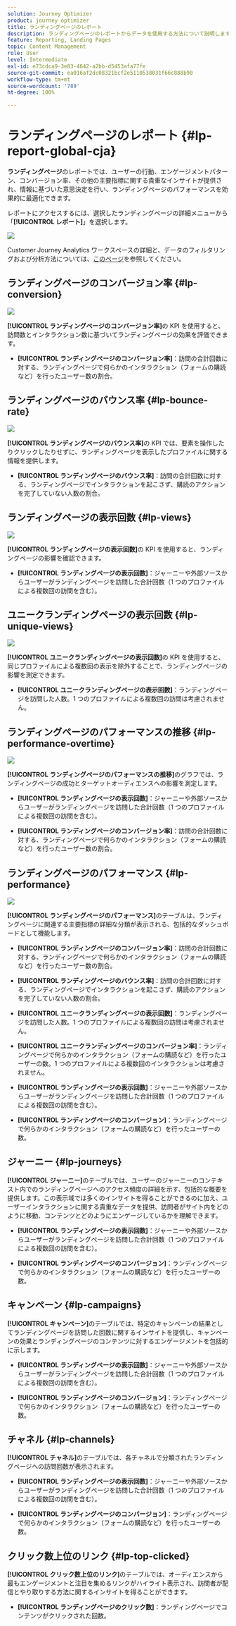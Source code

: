 ```yaml
---
solution: Journey Optimizer
product: journey optimizer
title: ランディングページのレポート
description: ランディングページのレポートからデータを使用する方法について説明します
feature: Reporting, Landing Pages
topic: Content Management
role: User
level: Intermediate
exl-id: e73cdca9-3e83-4642-a2bb-d5453afa77fe
source-git-commit: ea016af2dc08321bcf2e5110538031f66c888b90
workflow-type: tm+mt
source-wordcount: '789'
ht-degree: 100%

---
```


# ランディングページのレポート {#lp-report-global-cja}

**ランディングページ**&#x200B;のレポートでは、ユーザーの行動、エンゲージメントパターン、コンバージョン率、その他の主要指標に関する貴重なインサイトが提供され、情報に基づいた意思決定を行い、ランディングページのパフォーマンスを効果的に最適化できます。

レポートにアクセスするには、選択したランディングページの詳細メニューから「**[!UICONTROL レポート]**」を選択します。

![](assets/cja-lp.png)

Customer Journey Analytics ワークスペースの詳細と、データのフィルタリングおよび分析方法については、[このページ](https://experienceleague.adobe.com/ja/docs/analytics-platform/using/cja-workspace/home)を参照してください。

## ランディングページのコンバージョン率 {#lp-conversion}

![](assets/cja-lp-conversion-rate.png)

**[!UICONTROL ランディングページのコンバージョン率]**&#x200B;の KPI を使用すると、訪問数とインタラクション数に基づいてランディングページの効果を評価できます。

* **[!UICONTROL ランディングページのコンバージョン率]**：訪問の合計回数に対する、ランディングページで何らかのインタラクション（フォームの購読など）を行ったユーザー数の割合。

## ランディングページのバウンス率 {#lp-bounce-rate}

![](assets/cja-lp-bounce-rate.png)

**[!UICONTROL ランディングページのバウンス率]**&#x200B;の KPI では、要素を操作したりクリックしたりせずに、ランディングページを表示したプロファイルに関する情報を提供します。

* **[!UICONTROL ランディングページのバウンス率]**：訪問の合計回数に対する、ランディングページでインタラクションを起こさず、購読のアクションを完了していない人数の割合。

## ランディングページの表示回数 {#lp-views}

![](assets/cja-lp-views.png)

**[!UICONTROL ランディングページの表示回数]**&#x200B;の KPI を使用すると、ランディングページの影響を確認できます。

* **[!UICONTROL ランディングページの表示回数]**：ジャーニーや外部ソースからユーザーがランディングページを訪問した合計回数（1 つのプロファイルによる複数回の訪問を含む）。

## ユニークランディングページの表示回数 {#lp-unique-views}

![](assets/cja-lp-unique-views.png)

**[!UICONTROL ユニークランディングページの表示回数]**&#x200B;の KPI を使用すると、同じプロファイルによる複数回の表示を除外することで、ランディングページの影響を測定できます。

* **[!UICONTROL ユニークランディングページの表示回数]**：ランディングページを訪問した人数。1 つのプロファイルによる複数回の訪問は考慮されません。

## ランディングページのパフォーマンスの推移 {#lp-performance-overtime}

![](assets/cja-lp-performance-overtime.png)

**[!UICONTROL ランディングページのパフォーマンスの推移]**&#x200B;のグラフでは、ランディングページの成功とターゲットオーディエンスへの影響を測定します。

* **[!UICONTROL ランディングページの表示回数]**：ジャーニーや外部ソースからユーザーがランディングページを訪問した合計回数（1 つのプロファイルによる複数回の訪問を含む）。

* **[!UICONTROL ランディングページのコンバージョン率]**：訪問の合計回数に対する、ランディングページで何らかのインタラクション（フォームの購読など）を行ったユーザー数の割合。

## ランディングページのパフォーマンス {#lp-performance}

![](assets/cja-lp-performance.png)

**[!UICONTROL ランディングページのパフォーマンス]**&#x200B;のテーブルは、ランディングページに関連する主要指標の詳細な分類が表示される、包括的なダッシュボードとして機能します。

* **[!UICONTROL ランディングページのコンバージョン率]**：訪問の合計回数に対する、ランディングページで何らかのインタラクション（フォームの購読など）を行ったユーザー数の割合。

* **[!UICONTROL ランディングページのバウンス率]**：訪問の合計回数に対する、ランディングページでインタラクションを起こさず、購読のアクションを完了していない人数の割合。

* **[!UICONTROL ユニークランディングページの表示回数]**：ランディングページを訪問した人数。1 つのプロファイルによる複数回の訪問は考慮されません。

* **[!UICONTROL ユニークランディングページのコンバージョン率]**：ランディングページで何らかのインタラクション（フォームの購読など）を行ったユーザーの数。1 つのプロファイルによる複数回のインタラクションは考慮されません。

* **[!UICONTROL ランディングページの表示回数]**：ジャーニーや外部ソースからユーザーがランディングページを訪問した合計回数（1 つのプロファイルによる複数回の訪問を含む）。

* **[!UICONTROL ランディングページのコンバージョン]**：ランディングページで何らかのインタラクション（フォームの購読など）を行ったユーザーの数。

## ジャーニー {#lp-journeys}

**[!UICONTROL ジャーニー]**&#x200B;のテーブルでは、ユーザーのジャーニーのコンテキスト内でのランディングページへのアクセス頻度の詳細を示す、包括的な概要を提供します。この表示域では多くのインサイトを得ることができるのに加え、ユーザーインタラクションに関する貴重なデータを提供、訪問者がサイト内をどのように移動、コンテンツとどのようにエンゲージしているかを理解できます。

* **[!UICONTROL ランディングページの表示回数]**：ジャーニーや外部ソースからユーザーがランディングページを訪問した合計回数（1 つのプロファイルによる複数回の訪問を含む）。

* **[!UICONTROL ランディングページのコンバージョン]**：ランディングページで何らかのインタラクション（フォームの購読など）を行ったユーザーの数。

## キャンペーン {#lp-campaigns}

**[!UICONTROL キャンペーン]**&#x200B;のテーブルでは、特定のキャンペーンの結果としてランディングページを訪問した回数に関するインサイトを提供し、キャンペーンの効果とランディングページのコンテンツに対するエンゲージメントを包括的に示します。

* **[!UICONTROL ランディングページの表示回数]**：ジャーニーや外部ソースからユーザーがランディングページを訪問した合計回数（1 つのプロファイルによる複数回の訪問を含む）。

* **[!UICONTROL ランディングページのコンバージョン]**：ランディングページで何らかのインタラクション（フォームの購読など）を行ったユーザーの数。

## チャネル {#lp-channels}

**[!UICONTROL チャネル]**&#x200B;のテーブルでは、各チャネルで分類されたランディングページへの訪問回数が表示されます。

* **[!UICONTROL ランディングページの表示回数]**：ジャーニーや外部ソースからユーザーがランディングページを訪問した合計回数（1 つのプロファイルによる複数回の訪問を含む）。

* **[!UICONTROL ランディングページのコンバージョン]**：ランディングページで何らかのインタラクション（フォームの購読など）を行ったユーザーの数。

## クリック数上位のリンク {#lp-top-clicked}

**[!UICONTROL クリック数上位のリンク]**&#x200B;のテーブルでは、オーディエンスから最もエンゲージメントと注目を集めるリンクがハイライト表示され、訪問者が配信とやり取りする方法に関するインサイトを得ることができます。

* **[!UICONTROL ランディングページのクリック数]**：ランディングページでコンテンツがクリックされた回数。

